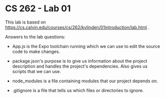 # CS 262 - Lab 01

This lab is based on https://cs.calvin.edu/courses/cs/262/kvlinden/01introduction/lab.html .

Answers to the lab questions:

* App.js is the Expo toolchain running which we can use to edit the source code to make changes.

* package.json's purpose is to give us information about the project description and handles the project's dependencies. Also gives us scripts that we can use.

* node_modules is a file containing modules that our project depends on.

* .gitignore is a file that tells us which files or directories to ignore.
